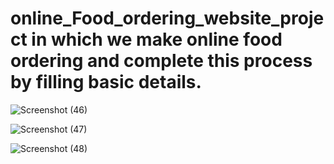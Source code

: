 # online_Food_ordering_website_project in which we make online food ordering and complete this process by filling basic details.

![Screenshot (46)](https://github.com/Avnish706/online_Food_ordering_website_project/assets/159720405/f5372cb9-817e-423b-a3c6-1ae21f3ad272)

![Screenshot (47)](https://github.com/Avnish706/online_Food_ordering_website_project/assets/159720405/2048d406-5ada-43e1-8781-a1f9d2e60355)

![Screenshot (48)](https://github.com/Avnish706/online_Food_ordering_website_project/assets/159720405/8cae3a7a-9d70-42f0-a9d6-36aa5c4b3a0b)

